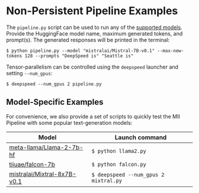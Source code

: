 # Non-Persistent Pipeline Examples

The `pipeline.py` script can be used to run any of the [supported
models](https://github.com/microsoft/DeepSpeed-mii#supported-models). Provide
the HuggingFace model name, maximum generated tokens, and prompt(s). The
generated responses will be printed in the terminal:

```shell
$ python pipeline.py --model "mistralai/Mistral-7B-v0.1" --max-new-tokens 128 --prompts "DeepSpeed is" "Seattle is"
```

Tensor-parallelism can be controlled using the `deepspeed` launcher and setting
`--num_gpus`:

```shell
$ deepspeed --num_gpus 2 pipeline.py
```

## Model-Specific Examples

For convenience, we also provide a set of scripts to quickly test the MII
Pipeline with some popular text-generation models: 

| Model | Launch command |
|-------|----------------|
| [meta-llama/Llama-2-7b-hf](https://huggingface.co/meta-llama/Llama-2-7b) | `$ python llama2.py` |
| [tiiuae/falcon-7b](https://huggingface.co/tiiuae/falcon-7b) | `$ python falcon.py` |
| [mistralai/Mixtral-8x7B-v0.1](https://huggingface.co/mistralai/Mixtral-8x7B-v0.1) | `$ deepspeed --num_gpus 2 mixtral.py` |